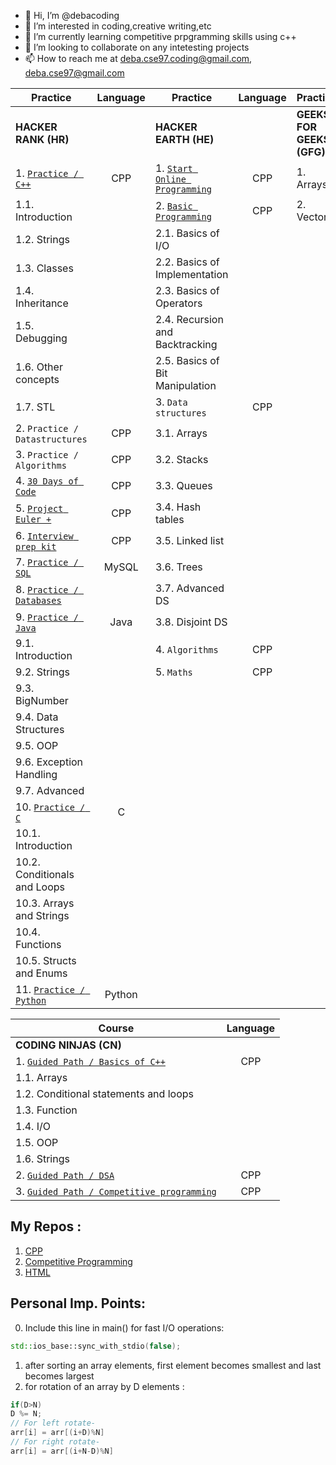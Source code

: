 - 👋 Hi, I’m @debacoding
- 👀 I’m interested in coding,creative writing,etc
- 🌱 I’m currently learning competitive prpgramming skills using c++
- 💞️ I’m looking to collaborate on any intetesting projects 
- 📫 How to reach me at deba.cse97.coding@gmail.com, deba.cse97@gmail.com

<!---
debacoding/debacoding is a ✨ special ✨ repository because its `README.md` (this file) appears on your GitHub profile.
You can click the Preview link to take a look at your changes.
--->

|    Practice    |  Language    | Practice    |  Language    |  Practice    |  Language    |     
| ---------------|:------------:| ---------------|:------------:|---------------|:------------:|
| **HACKER RANK (HR)**    |          |**HACKER EARTH (HE)** | | **GEEKS FOR GEEKS (GFG)** | |                          
| 1. [`Practice / C++`](https://github.com/debacoding/1.CPP/tree/main/Practice%20Problems/HACKERRANK) | CPP | 1. [`Start Online Programming`](https://github.com/debacoding/1.CPP/tree/main/Practice%20Problems/HACKEREARTH/Start%20Online%20Programming) | CPP | 1. Arrays | |
| 1.1. Introduction | | 2. [`Basic Programming`](https://github.com/debacoding/1.CPP/tree/main/Practice%20Problems/HACKEREARTH/Basic%20Programming) | CPP | 2. Vector | |
| 1.2. Strings | |  2.1. Basics of I/O | |
| 1.3. Classes | | 2.2. Basics of Implementation | |
| 1.4. Inheritance | |2.3. Basics of Operators | |
| 1.5. Debugging | |2.4. Recursion and Backtracking | |
| 1.6. Other concepts | |2.5. Basics of Bit Manipulation | |
| 1.7. STL | | 3. `Data structures` | CPP |
| 2. `Practice / Datastructures`| CPP | 3.1. Arrays | |
| 3. `Practice / Algorithms` | CPP | 3.2. Stacks | | 
| 4. [`30 Days of Code`](https://github.com/debacoding/1.CPP/tree/main/Practice%20Problems/HACKERRANK%2030%20Days%20of%20Code) | CPP | 3.3. Queues | |
| 5. [`Project Euler +`](https://github.com/debacoding/1.CPP/tree/main/Practice%20Problems/HACKER%20RANK%20Project%20Euler%20%2B)| CPP | 3.4. Hash tables | |
| 6. [`Interview prep kit`](https://github.com/debacoding/1.CPP/tree/main/Practice%20Problems/HACKERRANK%20Interview%20Preparation%20Kit)| CPP | 3.5. Linked list | | 
| 7. [`Practice / SQL`](https://github.com/debacoding/5.SQL)| MySQL | 3.6. Trees | |
| 8. [`Practice / Databases`](https://github.com/debacoding/5.SQL)| | 3.7. Advanced DS | |
| 9. [`Practice / Java`](https://github.com/debacoding/6.JAVA) | Java |3.8. Disjoint DS | |
| 9.1. Introduction | |4. `Algorithms` | CPP |
| 9.2. Strings | |5. `Maths` | CPP |
| 9.3. BigNumber | |
| 9.4. Data Structures | |
| 9.5. OOP | |
| 9.6. Exception Handling | |
| 9.7. Advanced | |
| 10. [`Practice / C`](https://github.com/debacoding/3.C)| C|
| 10.1. Introduction | |
| 10.2. Conditionals and Loops | |
| 10.3. Arrays and Strings| |
| 10.4. Functions | |
| 10.5. Structs and Enums | |
| 11. [`Practice / Python`](https://github.com/debacoding/7.PYTHON) | Python |


| Course | Language |
| -------|:--------:|
| **CODING NINJAS (CN)** | |
| 1. [`Guided Path / Basics of C++`](https://github.com/debacoding/1.CPP/tree/main/Practice%20Problems/CODING%20NINJAS) | CPP |
| 1.1. Arrays | |
| 1.2. Conditional statements and loops | |
| 1.3. Function | |
| 1.4. I/O | |
| 1.5. OOP | |
| 1.6. Strings | |
| 2. [`Guided Path / DSA`](https://github.com/debacoding/1.CPP/tree/main/Practice%20Problems/CODING%20NINJAS) | CPP |
| 3. [`Guided Path / Competitive programming`](https://github.com/debacoding/1.CPP/tree/main/Practice%20Problems/CODING%20NINJAS) | CPP |


## My Repos :
1. [CPP](https://github.com/debacoding/1.CPP)
2. [Competitive Programming](https://github.com/debacoding/2.Competitive-Programming)
4. [HTML](https://github.com/debacoding/4.HTML)

## Personal Imp. Points:
0. Include this line in main() for fast I/O operations:
```cpp
std::ios_base::sync_with_stdio(false);
```
1. after sorting an array elements, first element becomes smallest and last becomes largest
2. for rotation of an array by D elements :
```cpp
if(D>N)
D %= N;
// For left rotate-
arr[i] = arr[(i+D)%N]
// For right rotate-
arr[i] = arr[(i+N-D)%N]
```
